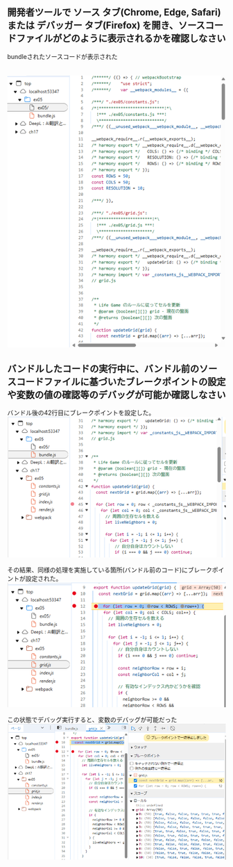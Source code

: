 ## 開発者ツールで ソース タブ(Chrome, Edge, Safari) または デバッガー タブ(Firefox) を開き、ソースコードファイルがどのように表示されるかを確認しなさい

bundleされたソースコードが表示された

　
![alt text](image.png)

## バンドルしたコードの実行中に、バンドル前のソースコードファイルに基づいたブレークポイントの設定や変数の値の確認等のデバッグが可能か確認しなさい

バンドル後の42行目にブレークポイントを設定した。  
![alt text](image-1.png)　　

その結果、同様の処理を実施している箇所(バンドル前のコード)にブレークポイントが設定された。  
![alt text](image-2.png)　　

この状態でデバッグ実行すると、変数のデバッグが可能だった  
![alt text](image-3.png)
